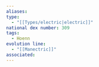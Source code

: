 ```yaml
---
aliases: 
type:
  - "[[Types/electric|electric]]"
national dex number: 309
tags:
  - Hoenn
evolution line:
  - "[[Manectric]]"
associated:
---
```

